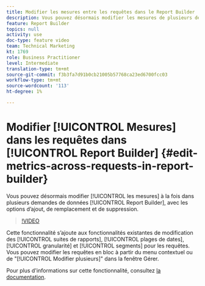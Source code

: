 ```yaml
---
title: Modifier les mesures entre les requêtes dans le Report Builder
description: Vous pouvez désormais modifier les mesures de plusieurs demandes de données de Report Builder en même temps, avec les options d’ajout, de remplacement et de suppression.
feature: Report Builder
topics: null
activity: use
doc-type: feature video
team: Technical Marketing
kt: 1769
role: Business Practitioner
level: Intermediate
translation-type: tm+mt
source-git-commit: f3b3fa7d91b0cb21005b57768ca23ed6700fcc03
workflow-type: tm+mt
source-wordcount: '113'
ht-degree: 1%

---
```



# Modifier [!UICONTROL Mesures] dans les requêtes dans [!UICONTROL Report Builder] {#edit-metrics-across-requests-in-report-builder}

Vous pouvez désormais modifier [!UICONTROL les mesures] à la fois dans plusieurs demandes de données [!UICONTROL Report Builder], avec les options d’ajout, de remplacement et de suppression.

>[!VIDEO](https://video.tv.adobe.com/v/23547/?quality=12)

Cette fonctionnalité s’ajoute aux fonctionnalités existantes de modification des [!UICONTROL suites de rapports], [!UICONTROL plages de dates], [!UICONTROL granularité] et [!UICONTROL segments] pour les requêtes. Vous pouvez modifier les requêtes en bloc à partir du menu contextuel ou de &quot;[!UICONTROL Modifier plusieurs]&quot; dans la fenêtre Gérer.

Pour plus d&#39;informations sur cette fonctionnalité, consultez [la documentation](https://marketing.adobe.com/resources/help/en_US/arb/edit_multiple_metrics.html).
